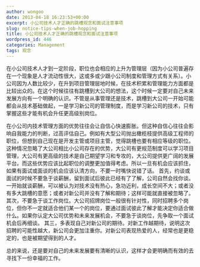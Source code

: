 ```yaml
---
author: wongoo
date: 2013-04-18 16:23:53+00:00
excerpt: 小公司技术人才正确的跳槽观念和面试注意事项
slug: notice-tips-when-job-hopping
title: 小公司技术人才正确的跳槽观念和面试注意事项
wordpress_id: 446
categories: Management
tags: 观念
---
```


在小公司技术人才到一定阶段，职位也会相应的上升为管理层（因为小公司普遍存在一个现象是人才流动性很大，这或多或少跟小公司制度和管理方式有关系）。小公司因为人数比较少，在升到项目管理层地时候，在技术积累和管理能力方面都是比较出众的。在这个时候往往有跳槽到大公司的想法，这个时候一定要对自己未来发展方向有一个明确的认识。不管是从事管理还是技术，跳槽到大公司一开始可能都会从技术基础做起，一是学习新公司的管理制度，而是学习新公司的技术，只有掌握这些才能有机会升任更高级别岗位。

在小公司内技术管理方面的优势往往会让自信心快速膨胀。但这种自信心往往会影响自我能力的判断，过高评估自己。例如有大型公司抛出橄榄枝提供高级工程师的职位，但想到自己现在是开发主管或项目主管，觉得跳槽也要有相应等级的职位。这种情况忽略了大公司相比小公司存在的优势，大公司有更规范制度可以学习项目管理，大公司有更高级的技术是自己期望学习和专攻的，大公司提供更广阔的发展平台。而这些优势应该比起职位的调整更加值得考虑。所以一旦有机会应该抓住，如果有面试或面谈的机会应该认清方向，不要一时嘴快说错了话。
首先，约谈或面试的时候不要急于谈薪酬，留到面试后彼此已经有了了解，公司自然会找你谈。一开始就谈薪酬，可以被认为对技术没有热心，急功近利，成长空间不大；或者没有多大跳槽的意愿；或者对新公司并没有了解和期待；这样可能就直接被忽略了。
其次，不要急于谈工作岗位。大公司招牌岗位一般很有针对性，同时招聘多个岗位，但你不一定就适合他们某一个的岗位，要通过面试彼此了解才能决定你适合做什么。如果你认定大公司优势和未来发展机会，不要急于谈岗位，先争取一个面试机会后再细谈。
其三，多表现自己对新公司的期待。对新工作越期待，说明这次招聘的可能性越大，新公司会更加注重你。对新公司表现热爱的人，经常也是更稳定的，也是被期望得到的人才。

总的来说，还是要对自己的未来发展要有清晰的认识，这样才会更明确而有效的去寻找下一份幸福的工作。

